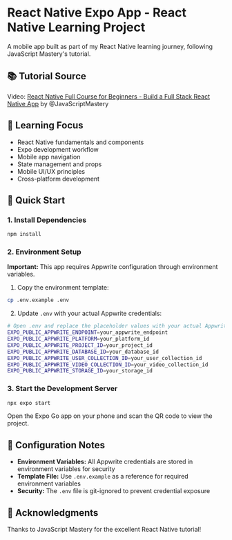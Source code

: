 # React Native Expo App - React Native Learning Project

A mobile app built as part of my React Native learning journey, following JavaScript Mastery's tutorial.

## 📚 Tutorial Source

Video: [React Native Full Course for Beginners - Build a Full Stack React Native App](https://www.youtube.com/watch?v=ZBCUegTZF7M&t&ab_channel=JavaScriptMastery) by @JavaScriptMastery

## 🎯 Learning Focus

- React Native fundamentals and components
- Expo development workflow
- Mobile app navigation
- State management and props
- Mobile UI/UX principles
- Cross-platform development

## 🚀 Quick Start

### 1. Install Dependencies

```bash
npm install
```

### 2. Environment Setup

**Important:** This app requires Appwrite configuration through environment variables.

1. Copy the environment template:

```bash
cp .env.example .env
```

2. Update `.env` with your actual Appwrite credentials:

```bash
# Open .env and replace the placeholder values with your actual Appwrite config
EXPO_PUBLIC_APPWRITE_ENDPOINT=your_appwrite_endpoint
EXPO_PUBLIC_APPWRITE_PLATFORM=your_platform_id
EXPO_PUBLIC_APPWRITE_PROJECT_ID=your_project_id
EXPO_PUBLIC_APPWRITE_DATABASE_ID=your_database_id
EXPO_PUBLIC_APPWRITE_USER_COLLECTION_ID=your_user_collection_id
EXPO_PUBLIC_APPWRITE_VIDEO_COLLECTION_ID=your_video_collection_id
EXPO_PUBLIC_APPWRITE_STORAGE_ID=your_storage_id
```

### 3. Start the Development Server

```bash
npx expo start
```

Open the Expo Go app on your phone and scan the QR code to view the project.

## 🔧 Configuration Notes

- **Environment Variables:** All Appwrite credentials are stored in environment variables for security
- **Template File:** Use `.env.example` as a reference for required environment variables
- **Security:** The `.env` file is git-ignored to prevent credential exposure

## 🙏 Acknowledgments

Thanks to JavaScript Mastery for the excellent React Native tutorial!
